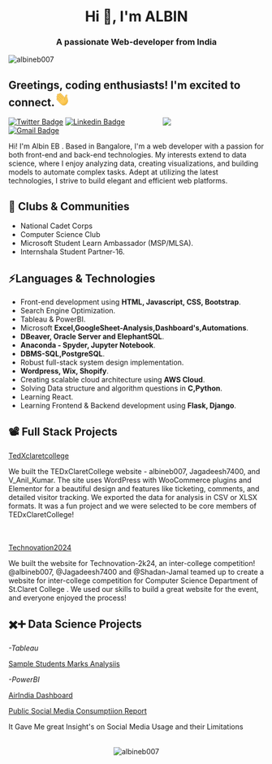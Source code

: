 <h1 align="center">Hi 👋, I'm ALBIN</h1>
<h3 align="center">A passionate Web-developer from India</h3>

<p align="left"> <img src="https://komarev.com/ghpvc/?username=albineb007&label=Profile%20views&color=0e75b6&style=flat" alt="albineb007" /> </p>


<h2> Greetings, coding enthusiasts! I'm excited to connect.<img src="https://raw.githubusercontent.com/ABSphreak/ABSphreak/master/gifs/Hi.gif" width="30px"></h2>

<img align='right' src='https://user-images.githubusercontent.com/5713670/87202985-820dcb80-c2b6-11ea-9f56-7ec461c497c3.gif' width='200"'>

[![Twitter Badge](https://img.shields.io/badge/-albin_eb-1ca0f1?style=flat-square&labelColor=1ca0f1&logo=twitter&logoColor=white&link=https://x.com/albin_eb)](https://x.com/albin_eb) [![Linkedin Badge](https://img.shields.io/badge/-albineb-blue?style=flat-square&logo=Linkedin&logoColor=white&link=https://www.linkedin.com/in/albin-eb/)](https://www.linkedin.com/in/albin-eb-13850624b/)
[![Gmail Badge](https://img.shields.io/badge/-albineb007@gmail.com-c14438?style=flat-square&logo=Gmail&logoColor=white&link=mailto:albineb007@gmail.com)](mailto:albineb007@gmail.com)

Hi! I'm Albin EB . Based in Bangalore, I'm a web developer with a passion for both front-end and back-end technologies. My interests extend to data science, where I enjoy analyzing data, creating visualizations, and building models to automate complex tasks. Adept at utilizing the latest technologies, I strive to build elegant and efficient web platforms.

## 👯 Clubs & Communities
* National Cadet Corps
* Computer Science Club
* Microsoft Student Learn Ambassador (MSP/MLSA).
* Internshala Student Partner-16.


## ⚡Languages & Technologies

- Front-end development using **HTML, Javascript, CSS, Bootstrap**.
- Search Engine Optimization.
- Tableau & PowerBI.
- Microsoft **Excel,GoogleSheet-Analysis,Dashboard's,Automations**.
- **DBeaver, Oracle Server and ElephantSQL**.
- **Anaconda - Spyder, Jupyter Notebook**.
- **DBMS-SQL,PostgreSQL**.
- Robust full-stack system design implementation.
- **Wordpress, Wix, Shopify**.
- Creating scalable cloud architecture using **AWS Cloud**.
- Solving Data structure and algorithm questions in **C,Python**.
- Learning React.
- Learning Frontend & Backend development using **Flask, Django**.



## 📽️ Full Stack Projects


<a href="https://tedxclaretcollegebangalore.com/">TedXclaretcollege</a>
<p>We built the TEDxClaretCollege website - albineb007, Jagadeesh7400, and V_Anil_Kumar.  The site uses WordPress with WooCommerce plugins and Elementor for a beautiful design and features like ticketing, comments, and detailed visitor tracking. We exported the data for analysis in CSV or XLSX formats.  It was a fun project and we were selected to be core members of TEDxClaretCollege!</p>
<br>
<br>
<a href="https://technovation-2k24.github.io/Technovation/">Technovation2024</a>
<p>We built the website for Technovation-2k24, an inter-college competition!  @albineb007, @Jagadeesh7400 and @Shadan-Jamal teamed up to create a website for inter-college competition for Computer Science Department of St.Claret College . We used our skills to build a great website for the event, and everyone enjoyed the process!</p>


## ✖️➕ Data Science Projects


*-Tableau*


<a href="https://public.tableau.com/app/profile/albin.e.b/viz/StudentMarkAnalysis_17051292381120/Dashboard1?publish=yes" target="_blank"> Sample Students Marks Analysiis</a>

*-PowerBI*

<a href="https://app.powerbi.com/Redirect?action=openreport&context=Annotate&ctid=30ec6afb-c35a-484d-890f-40841c730da6&pbi_source=mobile_android&groupObjectId=93a8988c-1c23-4c43-8965-75f38ef64388&appId=&reportObjectId=f3cca142-1819-4dff-a6b6-c63d7a75721e&reportPage=ReportSection&bookmarkGuid=3109ee3b-0dcc-4d4f-b29f-b132418d87b6&fullScreen=0" target="_blank"> AirIndia Dashboard </a>

<a href="https://app.powerbi.com/Redirect?action=openreport&context=Annotate&ctid=30ec6afb-c35a-484d-890f-40841c730da6&pbi_source=mobile_android&groupObjectId=93a8988c-1c23-4c43-8965-75f38ef64388&appId=&reportObjectId=0b0f1948-8ce5-400d-8e1f-a3e5a1343346&reportPage=ReportSection&bookmarkGuid=b08494c0-89de-4f8f-9caa-4d41d78618e1&fullScreen=0" target="_blank"> Public Social Media Consumptiion Report </a>
<br>
<p>It Gave Me great Insight's on Social Media Usage and their Limitations

<br>
<br>
<p align="center"><img align="center" src="https://github-readme-streak-stats.herokuapp.com/?user=albineb007&" alt="albineb007" /></p>
